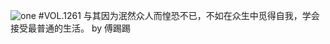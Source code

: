 ![one](http://image.wufazhuce.com/Fkuj-60csbS-4IMm0Sqjy0JnRA8p)
#VOL.1261
与其因为泯然众人而惶恐不已，不如在众生中觅得自我，学会接受最普通的生活。 by 傅踢踢